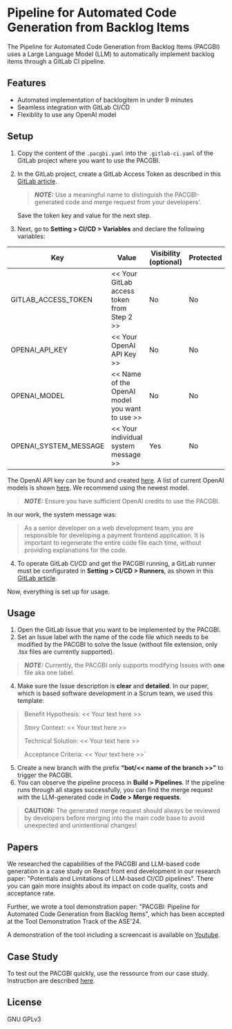 # Pipeline for Automated Code Generation from Backlog Items

The Pipeline for Automated Code Generation from Backlog Items (PACGBI) uses a Large Language Model (LLM) to automatically implement backlog items through a GitLab CI pipeline.

## Features

- Automated implementation of backlogitem in under 9 minutes
- Seamless integration with GitLab CI/CD
- Flexiblity to use any OpenAI model

## Setup

1. Copy the content of the `.pacgbi.yaml` into the `.gitlab-ci.yaml` of the GitLab project where you want to use the PACGBI.
2. In the GitLab project, create a GitLab Access Token as described in this [GitLab article](https://docs.gitlab.com/ee/user/project/settings/project_access_tokens.html#create-a-project-access-token).
    > **_NOTE:_**  Use a meaningful name to distinguish the PACGBI-generated code and merge request from your developers'. 
    
    Save the token key and value for the next step.
3. Next, go to **Setting > CI/CD > Variables** and declare the following variables:

| Key | Value | Visibility (optional) | Protected |
| --- | --- | --- | --- |
| GITLAB_ACCESS_TOKEN | << Your GitLab access token from Step 2 >> | No | No |
| OPENAI_API_KEY | << Your OpenAI API Key >> | No | No |
| OPENAI_MODEL | << Name of the OpenAI model you want to use >> | No | No |
| OPENAI_SYSTEM_MESSAGE | << Your individual system message >> | Yes | No |

The OpenAI API key can be found and created [here](https://platform.openai.com/api-keys). A list of current OpenAI models is shown [here](https://platform.openai.com/docs/models). We recommend using the newest model.

> **_NOTE:_** Ensure you have sufficient OpenAI credits to use the PACGBI.

In our work, the system message was: 
>As a senior developer on a web development team, you are responsible for developing a payment frontend application. It is important to regenerate the entire code file each time, without providing explanations for the code.

4. To operate GitLab CI/CD and get the PACGBI running, a GitLab runner must be configurated in **Setting > CI/CD > Runners**, as shown in this [GitLab article](https://docs.gitlab.com/runner/).

Now, everything is set up for usage.

## Usage

1. Open the GitLab Issue that you want to be implemented by the PACGBI.
2. Set an Issue label with the name of the code file which needs to be modified by the PACGBI to solve the Issue (without file extension, only .tsx files are currently supported).
> **_NOTE:_** Currently, the PACGBI only supports modifying Issues with **one** file aka one label.
4. Make sure the Issue description is **clear** and **detailed**. In our paper, which is based software development in a Scrum team, we used this template:

> Benefit Hypothesis: << Your text here >>
>
> Story Context: << Your text here >>
>
> Technical Solution: << Your text here >>
>
> Acceptance Criteria: << Your text here >>`
5. Create a new branch with the prefix **“bot/<< name of the branch >>”** to trigger the PACGBI.
6. You can observe the pipeline process in **Build > Pipelines**. If the pipeline runs through all stages successfully, you can find the merge request with the LLM-generated code in **Code > Merge requests**.
> **CAUTION:** The generated merge request should always be reviewed by developers before merging into the main code base to avoid unexpected and unintentional changes!

## Papers

We researched the capabilities of the PACGBI and LLM-based code generation in a case study on React front end development in our research paper: "Potentials and Limitations of LLM-based CI/CD pipelines". There you can gain more insights about its impact on code quality, costs and acceptance rate.

Further, we wrote a tool demonstration paper: "PACGBI: Pipeline for Automated Code Generation from Backlog Items", which has been accepted at the Tool Demonstration Track of the ASE'24.

A demonstration of the tool including a screencast is available on [Youtube](https://youtu.be/TI53m-fIoyc).

## Case Study

To test out the PACGBI quickly, use the ressource from our case study. Instruction are described [here](case-study/case-study-instructions.md).

## License

GNU GPLv3

